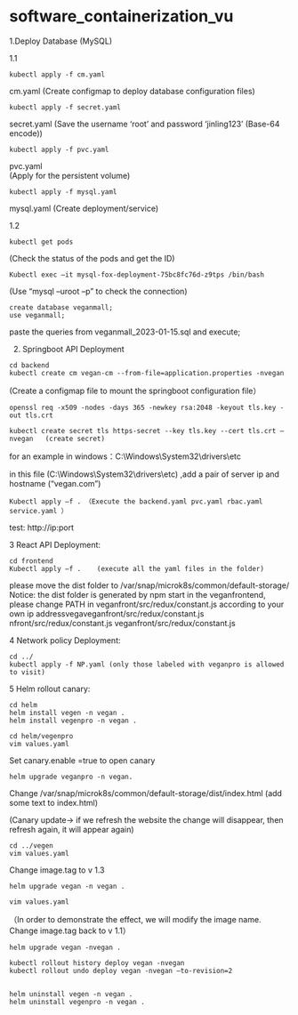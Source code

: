 # software_containerization_vu
1.Deploy Database (MySQL)

1.1 
```
kubectl apply -f cm.yaml 
```
cm.yaml
(Create configmap to deploy database configuration files)

```
kubectl apply -f secret.yaml 
```
secret.yaml 
(Save the username ‘root’  and password ‘jinling123’ (Base-64 encode))

```
kubectl apply -f pvc.yaml 
```
pvc.yaml  
(Apply for the persistent volume)
```
kubectl apply -f mysql.yaml 
```
mysql.yaml 
(Create deployment/service)

1.2 
```
kubectl get pods
```  
(Check the status of the pods and get the ID)

```
Kubectl exec –it mysql-fox-deployment-75bc8fc76d-z9tps /bin/bash
```
(Use “mysql –uroot –p”   to check the connection)

```
create database veganmall;
use veganmall;
```
paste the queries from veganmall_2023-01-15.sql and execute;

2. Springboot API Deployment
```
cd backend
kubectl create cm vegan-cm --from-file=application.properties -nvegan
```
(Create a configmap file to mount the springboot configuration file）


```
openssl req -x509 -nodes -days 365 -newkey rsa:2048 -keyout tls.key -out tls.crt

kubectl create secret tls https-secret --key tls.key --cert tls.crt –nvegan   (create secret)
```
for an example in windows：C:\Windows\System32\drivers\etc 

in this file  (C:\Windows\System32\drivers\etc) ,add  a pair of server ip and hostname (“vegan.com”)

```
Kubectl apply –f . （Execute the backend.yaml pvc.yaml rbac.yaml service.yaml ）
```
test: http://ip:port


3 React API Deployment:
```
cd frontend
Kubectl apply –f .    (execute all the yaml files in the folder)
```
please move the dist folder to /var/snap/microk8s/common/default-storage/
Notice: the dist folder is generated by npm start in the veganfrontend, please change PATH in  veganfront/src/redux/constant.js according to your own ip addressvegaveganfront/src/redux/constant.js
nfront/src/redux/constant.js
veganfront/src/redux/constant.js






4 Network policy Deployment:

```
cd ../
kubectl apply -f NP.yaml (only those labeled with veganpro is allowed to visit)

```

5 Helm rollout canary:

```
cd helm
helm install vegen -n vegan .
helm install vegenpro -n vegan .

```

```
cd helm/vegenpro 
vim values.yaml

```

Set canary.enable =true  to open canary 
 ```
helm upgrade veganpro -n vegan.
```
Change /var/snap/microk8s/common/default-storage/dist/index.html (add some text to index.html) 

(Canary update→ if we refresh the website the change will disappear, then refresh again, it will appear again)

```
cd ../vegen
vim values.yaml
```
Change image.tag to v 1.3

```
helm upgrade vegan -n vegan .
```
```
vim values.yaml
```
（In order to demonstrate the effect, we will modify the image name. Change image.tag back  to v 1.1） 
```
helm upgrade vegan -nvegan .

kubectl rollout history deploy vegan -nvegan
kubectl rollout undo deploy vegan -nvegan –to-revision=2


helm uninstall vegen -n vegan .
helm uninstall vegenpro -n vegan .
```


